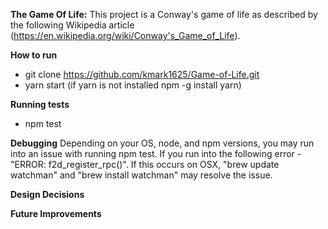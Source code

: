 **The Game Of Life:**
This project is a Conway's game of life as described by the following Wikipedia article (https://en.wikipedia.org/wiki/Conway's_Game_of_Life).  

**How to run**
* git clone https://github.com/kmark1625/Game-of-Life.git
* yarn start (if yarn is not installed npm -g install yarn)

**Running tests**
* npm test

**Debugging**
Depending on your OS, node, and npm versions, you may run into an issue with running npm test.  If you run into the following error - "ERROR: f2d_register_rpc()".  If this occurs on OSX, "brew update watchman" and "brew install watchman" may resolve the issue.

**Design Decisions**

**Future Improvements**
